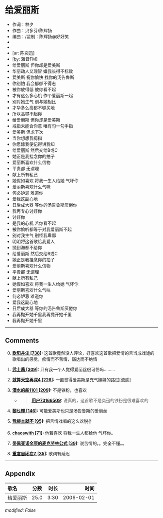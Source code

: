 # [给爱丽斯](https://music.163.com/song?id=66020)

* 作词：林夕
* 作曲：贝多芬/陈辉扬
* 编曲：/监制：陈辉扬@好好笑
*
*
* [ar: 陈奕迅]
* [by: 雅音FM]
* 给爱丽斯 但你却是爱美斯
* 华丽动人又理智 嫌我长得不标致
* 爱美斯 祝你愉快 找你的汤告鲁斯
* 你别怕 我会郁郁不得志
* 被你放得低 被你看不起
* 才有这么多心机 作个爱丽斯一起
* 别对她生气 别与她相比
* 才华多么高都不够买地
* 所以高攀不起你
* 给爱丽斯 但你却是爱美斯
* 戒指未能合你意 唯有勾一勾手指
* 爱美斯 但求下次
* 当你想想我拇指
* 你愿嫁我便记得讲我知
* 给爱丽斯 然后交给B或C
* 她正是我挂念你的拍子
* 爱丽斯喜欢什么信物
* 平贵都 无谓理
* 献上所有私己
* 她假如喜欢 将我一生人给她 气坏你
* 爱丽斯喜欢什么气味
* 何必妒忌 难道你
* 爱我这副心地
* 日后成大器 等你的汤告鲁斯厌倦你
* 我再专心讨好你
* 讨好你
* 是我的心机 若你看不起
* 被你偷听都等于对我爱丽斯不起
* 别对我生气 别怪我卑鄙
* 明明将这首歌给我爱人
* 抛到海都不给你
* 给爱丽斯 然后交给B或C
* 她正是我挂念你的拍子
* 爱丽斯喜欢什么信物
* 平贵都 无谓理
* 献上所有私己
* 她假如喜欢 将我一生人给她 气坏你
* 爱丽斯喜欢什么气味
* 何必妒忌 难道你
* 爱我这副心地
* 日后成大器 等你的汤告鲁斯厌倦你
* 我再抛开她千里我再抛开她千里
* 我再抛开她千里


---

## Comments
0. **[欧阳井尘 \[738\]](https://music.163.com/#/user/home?id=44121617):** 这首歌竟然没人评论，好喜欢这首歌把爱情的苦当成戏谑的歌唱出的感觉，痴情而不苦情，豁达而不绝情

1. **[武士酱 \[309\]](https://music.163.com/#/user/home?id=46381342):** 只有我一个人觉得爱丽丝很可怜吗………

2. **[就算天空再深4 \[226\]](https://music.163.com/#/user/home?id=69472528):** 一直觉得爱美斯是充气娃娃的路过[流感]

3. **[潜水的船1101 \[209\]](https://music.163.com/#/user/home?id=19329725):** 不是铁粉，也喜欢
	* > **[用户73166509](https://music.163.com/#/user/home?id=73166509):** 说真的，这首歌不是奕迅的铁粉是很难喜欢的

4. **[黎乜輝 \[146\]](https://music.163.com/#/user/home?id=73357241):** 可能爱美斯也只是汤告鲁斯的爱丽丝

5. **[我根本就不 \[95\]](https://music.163.com/#/user/home?id=36900760):** 把苦情戏唱的这么欢脱✌️

6. **[chaoswith \[71\]](https://music.163.com/#/user/home?id=66036973):** 他若喜欢 将我一生人都给他 气坏你。

7. **[带佩亚诺余项的麦克劳林公式 \[39\]](https://music.163.com/#/user/home?id=112044155):** 说苦情的。。完全不懂。。

8. **[重度自闭症Z \[35\]](https://music.163.com/#/user/home?id=92234320):** 歌词有延迟



---

## Appendix

|歌名|分数|时长|时间|
|:---|:---:|---:|---:|
|给爱丽斯|25.0|3:30|2006-02-01

*modified: False*